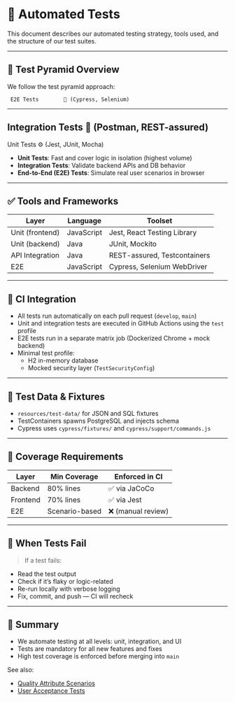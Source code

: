 # 🧪 Automated Tests

This document describes our automated testing strategy, tools used, and the structure of our test suites.

---

## 🧱 Test Pyramid Overview

We follow the test pyramid approach:

     E2E Tests        🧪 (Cypress, Selenium)
  -------------------
 Integration Tests    🔌 (Postman, REST-assured)
---------------------
  Unit Tests          ⚙️ (Jest, JUnit, Mocha)


- **Unit Tests**: Fast and cover logic in isolation (highest volume)
- **Integration Tests**: Validate backend APIs and DB behavior
- **End-to-End (E2E) Tests**: Simulate real user scenarios in browser

---

## ✅ Tools and Frameworks

| Layer            | Language | Toolset                                |
|------------------|----------|-----------------------------------------|
| Unit (frontend)  | JavaScript | Jest, React Testing Library           |
| Unit (backend)   | Java       | JUnit, Mockito                        |
| API Integration  | Java       | REST-assured, Testcontainers          |
| E2E              | JavaScript | Cypress, Selenium WebDriver           |

---

## 🔁 CI Integration

- All tests run automatically on each pull request (`develop`, `main`)
- Unit and integration tests are executed in GitHub Actions using the `test` profile
- E2E tests run in a separate matrix job (Dockerized Chrome + mock backend)
- Minimal test profile:
  - H2 in-memory database
  - Mocked security layer (`TestSecurityConfig`)

---

## 🔐 Test Data & Fixtures

- `resources/test-data/` for JSON and SQL fixtures
- TestContainers spawns PostgreSQL and injects schema
- Cypress uses `cypress/fixtures/` and `cypress/support/commands.js`

---

## 🧪 Coverage Requirements

| Layer       | Min Coverage | Enforced in CI |
|-------------|--------------|----------------|
| Backend     | 80% lines    | ✅ via JaCoCo   |
| Frontend    | 70% lines    | ✅ via Jest     |
| E2E         | Scenario-based | ❌ (manual review) |

---

## 🧯 When Tests Fail

> If a test fails:
- Read the test output
- Check if it’s flaky or logic-related
- Re-run locally with verbose logging
- Fix, commit, and push — CI will recheck

---

## 📌 Summary

- We automate testing at all levels: unit, integration, and UI
- Tests are mandatory for all new features and fixes
- High test coverage is enforced before merging into `main`

See also:
- [Quality Attribute Scenarios](../quality-attributes/quality-attribute-scenarios.md)
- [User Acceptance Tests](./user-acceptance-tests.md)
